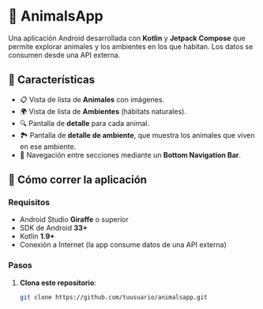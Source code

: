 # 🐾 AnimalsApp

Una aplicación Android desarrollada con **Kotlin** y **Jetpack Compose** que permite explorar animales y los ambientes en los que habitan. Los datos se consumen desde una API externa.

## 📱 Características

- 📋 Vista de lista de **Animales** con imágenes.
- 🌍 Vista de lista de **Ambientes** (hábitats naturales).
- 🔍 Pantalla de **detalle** para cada animal.
- 🏞️ Pantalla de **detalle de ambiente**, que muestra los animales que viven en ese ambiente.
- 🔁 Navegación entre secciones mediante un **Bottom Navigation Bar**.

## 🚀 Cómo correr la aplicación

### Requisitos

- Android Studio **Giraffe** o superior
- SDK de Android **33+**
- Kotlin **1.9+**
- Conexión a Internet (la app consume datos de una API externa)

### Pasos

1. **Clona este repositorio**:

   ```bash
   git clone https://github.com/tuusuario/animalsapp.git
